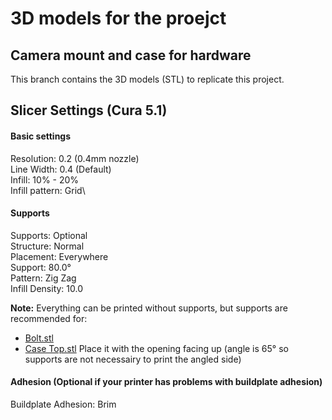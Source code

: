 # 3D models for the proejct
## Camera mount and case for hardware
This branch contains the 3D models (STL) to replicate this project.

## Slicer Settings (Cura 5.1)
#### Basic settings
Resolution: 0.2 (0.4mm nozzle)\
Line Width: 0.4 (Default)\
Infill: 10% - 20%\
Infill pattern: Grid\

#### Supports

Supports: Optional\
Structure: Normal\
Placement: Everywhere\
Support: 80.0°\
Pattern: Zig Zag\
Infill Density: 10.0

**Note:** Everything can be printed without supports, but supports are recommended for:
- [Bolt.stl](https://github.com/Sabshine/Python-Checkers-Robot/blob/3d-models/Checkers%20Computer%20-%20Case/Button%20Holders/Bolt.stl)
- [Case Top.stl](https://github.com/Sabshine/Python-Checkers-Robot/blob/3d-models/Checkers%20Computer%20-%20Case/Case/Case%20Top.stl) Place it with the opening facing up (angle is 65° so supports are not necessairy to print the angled side)

#### Adhesion (Optional if your printer has problems with buildplate adhesion)
Buildplate Adhesion: Brim

